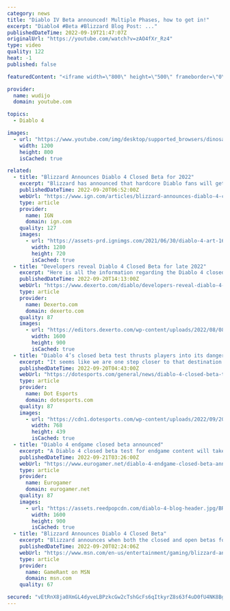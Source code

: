 ```yaml
---
category: news
title: "Diablo IV Beta announced! Multiple Phases, how to get in!"
excerpt: "Diablo4 #Beta #Blizzard Blog Post: ..."
publishedDateTime: 2022-09-19T21:47:07Z
originalUrl: "https://youtube.com/watch?v=zAO4fXr_Rz4"
type: video
quality: 122
heat: -1
published: false

featuredContent: "<iframe width=\"800\" height=\"500\" frameborder=\"0\" src=\"https://www.youtube.com/embed/zAO4fXr_Rz4\" allow=\"accelerometer; autoplay; encrypted-media; gyroscope; picture-in-picture\" allowfullscreen></iframe>"

provider:
  name: wudijo
  domain: youtube.com

topics:
  - Diablo 4

images:
  - url: "https://www.youtube.com/img/desktop/supported_browsers/dinosaur.png"
    width: 1200
    height: 800
    isCached: true

related:
  - title: "Blizzard Announces Diablo 4 Closed Beta for 2022"
    excerpt: "Blizzard has announced that hardcore Diablo fans will get the chance to play in a Diablo 4 closed beta this year, while a public beta while arrive in early 2023."
    publishedDateTime: 2022-09-20T06:52:00Z
    webUrl: "https://www.ign.com/articles/blizzard-announces-diablo-4-closed-beta-for-2022"
    type: article
    provider:
      name: IGN
      domain: ign.com
    quality: 127
    images:
      - url: "https://assets-prd.ignimgs.com/2021/06/30/diablo-4-art-1625059950283.jpg?width=1280"
        width: 1280
        height: 720
        isCached: true
  - title: "Developers reveal Diablo 4 Closed Beta for late 2022"
    excerpt: "Here is all the information regarding the Diablo 4 closed beta, open beta, and available platforms. The Diablo 4 betas will support cross play and platform progression."
    publishedDateTime: 2022-09-20T14:13:00Z
    webUrl: "https://www.dexerto.com/diablo/developers-reveal-diablo-4-closed-beta-for-late-2022-1936818/"
    type: article
    provider:
      name: Dexerto.com
      domain: dexerto.com
    quality: 87
    images:
      - url: "https://editors.dexerto.com/wp-content/uploads/2022/08/08/Diablo-4.jpg"
        width: 1600
        height: 900
        isCached: true
  - title: "Diablo 4’s closed beta test thrusts players into its dangerous endgame"
    excerpt: "It seems like we are one step closer to that destination as Blizzard Entertainment recently announced that a closed beta test for Diablo IV will be taking place in November 2022. Revealed earlier this ..."
    publishedDateTime: 2022-09-20T04:43:00Z
    webUrl: "https://dotesports.com/general/news/diablo-4-closed-beta-test-thrusts-players-into-its-dangerous-endgame"
    type: article
    provider:
      name: Dot Esports
      domain: dotesports.com
    quality: 87
    images:
      - url: "https://cdn1.dotesports.com/wp-content/uploads/2022/09/20064208/aMYMFK7FHw3viJCZ869hJH-768x439.jpg"
        width: 768
        height: 439
        isCached: true
  - title: "Diablo 4 endgame closed beta announced"
    excerpt: "A Diablo 4 closed beta test for endgame content will take place later this year on PC, Xbox and PlayStation. Invites to be sent directly to dedicated players."
    publishedDateTime: 2022-09-21T03:26:00Z
    webUrl: "https://www.eurogamer.net/diablo-4-endgame-closed-beta-announced"
    type: article
    provider:
      name: Eurogamer
      domain: eurogamer.net
    quality: 87
    images:
      - url: "https://assets.reedpopcdn.com/diablo-4-blog-header.jpg/BROK/thumbnail/1600x900/format/jpg/quality/80/diablo-4-blog-header.jpg"
        width: 1600
        height: 900
        isCached: true
  - title: "Blizzard Announces Diablo 4 Closed Beta"
    excerpt: "Blizzard announces when both the closed and open betas for Diablo 4 will be available for fans, but there is a catch regarding the former."
    publishedDateTime: 2022-09-20T02:24:06Z
    webUrl: "https://www.msn.com/en-us/entertainment/gaming/blizzard-announces-diablo-4-closed-beta/ar-AA121S6U"
    type: article
    provider:
      name: GameRant on MSN
      domain: msn.com
    quality: 67

secured: "vEtRnX8ja0XmGL4dyveLBPzkcGw2cTshGcFs6qItkyrZ8s63f4uD0fU4NK8BgSPw3MnuGwH9Y8S15OfNq/HNY3NHGsOsjn4WGfEDBDfYnoImCCzWRjNmyayncHk8FmWZYP+6h1ZxX9+pCmkSQFMSxTJVsm4XTRSNV+Wa3PdK82EEE0nfkx+sgNR+/bUZefaOxz3a6FXtS8q4mN9N2jUpaoq2ASI3Kw7Zp7V+g8iI0GQJrI0GjKmd0TYLc6G+ObrxT04aM3pUS0JjRqYWal+FhMqtn5CcUz4Pk9VFHDEgLGiRqBeZ9aRjF51t/vDLp+kA8un5uSwPnyrnJG90K67+LOWgABUeVhy89JRCHW3uhT6ihwTLumKgbmYRTv9ZWbEiw7MRByFNCXSBhi+OMwyzJ2zI8YJ/7hbSKHI/oFdQH7QJ4Phip6SKAnJwf9Y6Bk9p;cXeyE9ESeMbcfsFcGsAuXw=="
---
```


